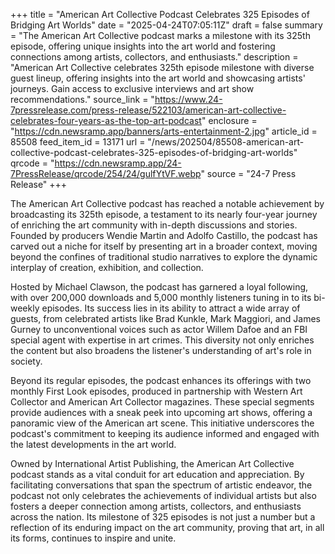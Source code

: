 +++
title = "American Art Collective Podcast Celebrates 325 Episodes of Bridging Art Worlds"
date = "2025-04-24T07:05:11Z"
draft = false
summary = "The American Art Collective podcast marks a milestone with its 325th episode, offering unique insights into the art world and fostering connections among artists, collectors, and enthusiasts."
description = "American Art Collective celebrates 325th episode milestone with diverse guest lineup, offering insights into the art world and showcasing artists' journeys. Gain access to exclusive interviews and art show recommendations."
source_link = "https://www.24-7pressrelease.com/press-release/522103/american-art-collective-celebrates-four-years-as-the-top-art-podcast"
enclosure = "https://cdn.newsramp.app/banners/arts-entertainment-2.jpg"
article_id = 85508
feed_item_id = 13171
url = "/news/202504/85508-american-art-collective-podcast-celebrates-325-episodes-of-bridging-art-worlds"
qrcode = "https://cdn.newsramp.app/24-7PressRelease/qrcode/254/24/gulfYtVF.webp"
source = "24-7 Press Release"
+++

<p>The American Art Collective podcast has reached a notable achievement by broadcasting its 325th episode, a testament to its nearly four-year journey of enriching the art community with in-depth discussions and stories. Founded by producers Wendie Martin and Adolfo Castillo, the podcast has carved out a niche for itself by presenting art in a broader context, moving beyond the confines of traditional studio narratives to explore the dynamic interplay of creation, exhibition, and collection.</p><p>Hosted by Michael Clawson, the podcast has garnered a loyal following, with over 200,000 downloads and 5,000 monthly listeners tuning in to its bi-weekly episodes. Its success lies in its ability to attract a wide array of guests, from celebrated artists like Brad Kunkle, Mark Maggiori, and James Gurney to unconventional voices such as actor Willem Dafoe and an FBI special agent with expertise in art crimes. This diversity not only enriches the content but also broadens the listener's understanding of art's role in society.</p><p>Beyond its regular episodes, the podcast enhances its offerings with two monthly First Look episodes, produced in partnership with Western Art Collector and American Art Collector magazines. These special segments provide audiences with a sneak peek into upcoming art shows, offering a panoramic view of the American art scene. This initiative underscores the podcast's commitment to keeping its audience informed and engaged with the latest developments in the art world.</p><p>Owned by International Artist Publishing, the American Art Collective podcast stands as a vital conduit for art education and appreciation. By facilitating conversations that span the spectrum of artistic endeavor, the podcast not only celebrates the achievements of individual artists but also fosters a deeper connection among artists, collectors, and enthusiasts across the nation. Its milestone of 325 episodes is not just a number but a reflection of its enduring impact on the art community, proving that art, in all its forms, continues to inspire and unite.</p>